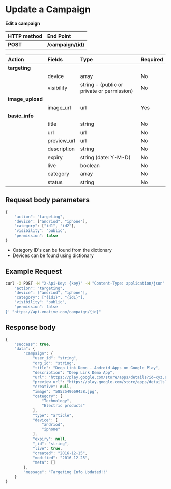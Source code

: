 # Update a Campaign

**Edit a campaign**

| **HTTP method** | **End Point** |
| :--- | :--- |
| **POST** | **/campaign/{id}** |

| Action | Fields | Type | Required |
| :--- | :--- | :--- | :--- |
| **targeting** |  |  |  |
|  | device | array | No |
|  | visibility | string - \(public or private or permission\) | No |
| **image\_upload** |  |  |  |
|  | image\_url | url | Yes |
| **basic\_info** |  |  |  |
|  | title | string | No |
|  | url | url | No |
|  | preview\_url | url | No |
|  | description | string | No |
|  | expiry | string \(date: Y-M-D\) | No |
|  | live | boolean | No |
|  | category | array | No |
|  | status | string | No |

## **Request body parameters**

```javascript
{
    "action": "targeting",
    "device": ["andriod", "iphone"],
    "category": ["id1", "id2"],
    "visibility": "public",
    "permission": false
}
```

* Category ID's can be found from the dictionary
* Devices can be found using dictionary

## Example Request

```bash
curl -X POST -H "X-Api-Key: {key}" -H "Content-Type: application/json" -H "Cache-Control: no-cache" -H "Postman-Token: 54faa9bd-949f-f512-8bfd-2e7af2742b9f" -d '{
    "action": "targeting",
    "device": ["andriod", "iphone"],
    "category": ["{id1}", "{id1}"],
    "visibility": "public",
    "permission": false
}' "https://api.vnative.com/campaign/{id}"
```

## **Response body**

```javascript
{
    "success": true,
    "data": {
        "campaign": {
            "user_id": "string",
            "org_id": "string",
            "title": "Deep Link Demo - Android Apps on Google Play",
            "description": "Deep Link Demo App",
            "url": "https://play.google.com/store/apps/details?id=xyz.abhaychauhan.www.deeplink&referrer=utm_source%3D123%26utm_medium%3Dblogslog&vnclick_id={click_id}",
            "preview_url": "https://play.google.com/store/apps/details?id=xyz.abhaychauhan.www.deeplink",
            "creative": null,
            "image": "5852549669438.jpg",
            "category": [
                "Technology",
                "Electric products"
            ],
            "type": "article",
            "device": [
                "andriod",
                "iphone"
            ],
            "expiry": null,
            "_id": "string",
            "live": true,
            "created": "2016-12-15",
            "modified": "2016-12-25",
            "meta": []
        },
        "message": "Targeting Info Updated!!"
    }
}
```

